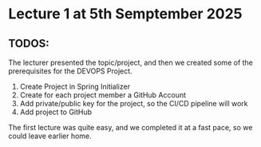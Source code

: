 # Lecture 1 at 5th Semptember 2025

## TODOS:

The lecturer presented the topic/project, and then we created some of the prerequisites for the DEVOPS Project.

1. Create Project in Spring Initializer
2. Create for each project member a GitHub Account
3. Add private/public key for the project, so the CI/CD pipeline will work
4. Add project to GitHub

The first lecture was quite easy, and we completed it at a fast pace, so we could leave earlier home.

